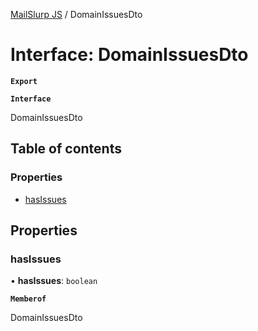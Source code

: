 [MailSlurp JS](../README.md) / DomainIssuesDto

# Interface: DomainIssuesDto

**`Export`**

**`Interface`**

DomainIssuesDto

## Table of contents

### Properties

- [hasIssues](DomainIssuesDto.md#hasissues)

## Properties

### hasIssues

• **hasIssues**: `boolean`

**`Memberof`**

DomainIssuesDto
